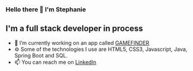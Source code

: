 ### Hello there 👋 I'm Stephanie


## I'm a full stack developer in process

- 🔭 I’m currently working on an app called [GAMEFINDER](https://github.com/stephyrighetti/AltimetrikGameFinderApp)
- ⚙️ Some of the technologies I use are HTML5, CSS3, Javascript, Java, Spring Boot and SQL.
- 📫 You can reach me on [LinkedIn](https://www.linkedin.com/in/stephanie-righetti-5a1b2a15b/)

